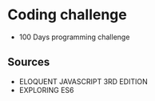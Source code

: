 # Coding challenge

- 100 Days programming challenge

## Sources
- ELOQUENT JAVASCRIPT 3RD EDITION
- EXPLORING ES6
